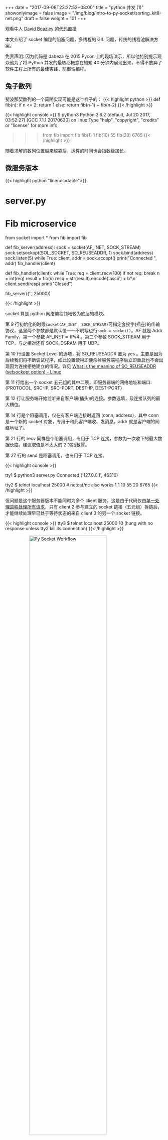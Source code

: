 +++
date = "2017-09-08T23:27:52+08:00"
title = "python 并发 (1)"
showonlyimage = false
image = "/img/blog/intro-to-py-socket/sorting_kit8-net.png"
draft = false
weight = 101
+++

观看牛人 [David Beazley](http://www.dabeaz.com/) 的[代码直播](https://www.youtube.com/watch?v=MCs5OvhV9S4)
<!--more-->

本文介绍了 socket 编程的阻塞问题，多线程的 GIL 问题，传统的线程池解决方案。

免责声明: 因为代码是 dabeza 在 2015 Pycon 上的现场演示，所以他特别提示观众他为了将 Python 并发的最核心概念在短短 40 分钟内展现出来，不得不放弃了软件工程上所有的最佳实践、防御性编程。

## 兔子数列

斐波那契数列的一个简陋实现可能是这个样子的：
{{< highlight python >}}
def fib(n):
    if n <= 2:
        return 1
    else:
        return fib(n-1) + fib(n-2)
{{< /highlight >}}

{{< highlight console >}}
$ python3
Python 3.6.2 (default, Jul 20 2017, 03:52:27)
[GCC 7.1.1 20170630] on linux
Type "help", "copyright", "credits" or "license" for more info  
>>> from fib import fib
>>> fib(1)
1
>>> fib(10)
55
>>> fib(20)
6765
{{< /highlight >}}

随着求解的数列位置越来越靠后，运算的时间也会指数级加长。

## 微服务版本

{{< highlight python "linenos=table">}}
# server.py
# Fib microservice

from socket import *
from fib import fib


def fib_server(address):
    sock = socket(AF_INET, SOCK_STREAM)
    sock.setsockopt(SOL_SOCKET, SO_REUSEADDR, 1)
    sock.bind(address)
    sock.listen(5)
    while True:
        client, addr = sock.accept()
        print("Connected ", addr)
        fib_handler(client)


def fib_handler(client):
    while True:
        req = client.recv(100)
        if not req:
            break
        n = int(req)
        result = fib(n)
        resq = str(result).encode('ascii') + b'\n'
        client.send(resp)
    print("Closed")


fib_server(('', 25000))

{{< /highlight >}}

socket 算是 python 网络编程领域较为底层的模块。

第 9 行初始化的时候```socket(AF_INET, SOCK_STREAM)```可指定套接字(插座)的传输协议，这里两个参数都是默认值——不明写也行```sock = socket()```。AF 就是 Addr Family，第一个参数 AF_INET ≃ IPv4 。第二个参数 SOCK_STREAM 用于 TCP，与之相对还有 SOCK_DGRAM 用于 UDP。

第 10 行设置 Socket Level 的选项，将 SO_REUSEADDR 置为 yes 。主要是因为后续我们将不断调试程序，如此设置使得即便杀掉服务端程序后立即重启也不会出现因为连接拒绝建立的情况。详见 [What is the meaning of SO_REUSEADDR (setsockopt option) - Linux](https://stackoverflow.com/questions/3229860/what-is-the-meaning-of-so-reuseaddr-setsockopt-option-linux)

第 11 行给出一个 socket 五元组的其中二项，即服务器端的网络地址和端口:{PROTOCOL, SRC-IP, SRC-PORT, DEST-IP, DEST-PORT}

第 12 行让服务端开始监听来自客户端(插头)的连接。参数选填，及连接队列的最大槽位。

第 14 行是个阻塞调用，仅在有客户端连接时返回 (conn, address)，其中 conn 是一个新的 socket 对象，专用于和此客户端收、发消息。addr 就是客户端的网络地址了。

第 21 行的 recv 同样是个阻塞调用，专用于 TCP 连接，参数为一次收下的最大数据长度。建议取值是不太大的 2 的指数幂。

第 27 行的 send 是阻塞调用，也专用于 TCP 连接。

{{< highlight console >}}

tty1 $ python3 server.py
Connected  ('127.0.0.1', 46310)

tty2 $ telnet localhost 25000 # netcat/nc also works
1
1
10
55
20
6765
{{< /highlight >}}

但问题是这个服务器版本不能同时为多个 client 服务。这是由于代码仅由[单一处理进程处理所有请求](https://stackoverflow.com/a/11344212/4393386)，只有 client 2 参与建立的 socket 链接（五元组）拆链后，才能继续处理早已处于等待状态的来自 client 3 的另一个 socket 链接。

{{< highlight console >}}
tty3 $ telnet localhost 25000
10
(hung with no response unless tty2 kill its connection)
{{< /highlight >}}

<img alt="Py Socket Workflow" src="/img/blog/intro-to-py-socket/Py-Socket-WorkFlow.png"  style="width:70%; height:70%; display:block; margin: auto;">

需要引入多线程，才能实现为多个 client 同时服务。

> ```git format-patch -n HEAD^``` 或 ```git show HEAD```生成或查看 delta

{{< highlight diff >}}
...
Subject: [PATCH 1/1] use thread to support multi clients

---
 server.py | 3 ++-
 1 file changed, 2 insertions(+), 1 deletion(-)

diff --git a/server.py b/server.py
index 8e98d26..25aed6f 100644
--- a/server.py
+++ b/server.py
@@ -3,6 +3,7 @@

 from socket import *
 from fib import fib
+from threading import Thread


 def fib_server(address):
@@ -13,7 +14,7 @@ def fib_server(address):
     while True:
         client, addr = sock.accept()
         print("Connected ", addr)
-        fib_handler(client)
+        Thread(target=fib_handler, args=(client,), daemon=True).start()


 def fib_handler(client):
--
2.14.1
{{< /highlight >}}

{{< highlight console >}}
tty1 $ python3 server.py
Connected  ('127.0.0.1', 50142)
Connected  ('127.0.0.1', 50146)

tty2 $ telnet 127.0.0.1 25000
10
55
20
6765

tty3 $ telnet 127.0.0.1 25000
20
6765
30
832040

{{< /highlight >}}

## GIL 性能瓶颈

CPython 的 thread 直接使用操作系统上的线程，但因为 python 的内存管理并非线程安全，需要借助 GIL (globla interpreter lock)，会导致一些性能上的问题。

比如，下面的程序持续地向服务器发出计算请求:

{{< highlight python >}}
# perf1.py
# Time of a long running request

from socket import *
import time

sock = socket(AF_INET, SOCK_STREAM)
sock.connect(('localhost', 25000))

while True:
    start = time.time()
    sock.send(b'30')
    resp = sock.recv(100)
    end = time.time()
    print(end-start)
{{< /highlight >}}

如果单独执行，平均处理时间大概是 1/5 秒。

{{< highlight console >}}
tty 4 $ python3 perf1.py
0.26836633682250977
0.24056386947631836
0.23276972770690918
0.23243498802185059
0.23028111457824707
0.22887349128723145
0.2297065258026123
0.22983860969543457
0.22971153259277344

{{< /highlight >}}

但如果同时启动 n 个这样的 clients，处理时长就会(线性?)增长——所有请求仅能经单核处理。David Beazley 演示的时候，其 Mac 确实是线性增长。但我实验的结果性能下降更多(5倍)，不知是不是我后台运行程序太多的缘故。

{{< highlight console >}}
tty 5 $ python3 perf1.py
1.29852294921875
1.2276148796081543
1.3492326736450195
1.3649957180023193

tty 4
...
0.22785305976867676
0.2288191318511963
0.2296619415283203
1.1391808986663818
1.277223825454712
1.2258660793304443
1.0844104290008545
1.3383533954620361

{{< /highlight >}}

## GIL 优先级瓶颈

另一个现象可以借助下面的程序展示。在tty2上用多线程模拟密集而运算量极小的 client，得到当前机器平均每秒可以处理的请求数量。我实验的结果是 2～3 万请求每秒。

然后再在 tty 3 上启动一个 telnet ，单独提交一个请求，比如 42。你会发现原来 tty 2 上每秒处理的请求瞬间下降了100倍（从2～3万到100）——几乎是个断崖式的下降，而直到这个单独的请求被处理完毕，才恢复回之前每秒处理量级。

{{< highlight python >}}
# perf2.py
# requests/sec of fast requests

from socket import *
import time


sock = socket(AF_INET, SOCK_STREAM)
sock.connect(('localhost', 25000))

n = 0


from threading import Thread
def monitor():
    global n
    while True:
        time.sleep(1)
        print(n, 'reqs/sec')
        n = 0
Thread(target=monitor).start()


while True:
    sock.send(b'1')
    resp = sock.recv(100)
    n += 1
{{< /highlight >}}

{{< highlight console >}}
tty 2 $ python3 perf2.py
35318 reqs/sec
33660 reqs/sec
25461 reqs/sec
22900 reqs/sec
10340 reqs/sec
224 reqs/sec
108 reqs/sec
100 reqs/sec
6402 reqs/sec
28553 reqs/sec
20865 reqs/sec
21104 reqs/sec
31101 reqs/sec

tty 3 $ telnet localhost 25000
36
14930352

{{< /highlight >}}

这个现象背后原因是 GIL 有个特性是其内部会做优先级排序，将计算量较大的设为高优先级，但这种行为其实和操作系统产生了较大差别。

假设通过如下这种方式在 tty 3 上启动另一个线程出发计算，原有的 tty 2 上的压测数值就不会发生变化。就是说操作系统其实更愿意为短小计算设置高优先级。

{{< highlight console >}}
tty 3 $ python3 -i fib.py
>>> fib(36)
14930352

tty2
32687 reqs/sec
38291 reqs/sec
40569 reqs/sec
34638 reqs/sec
36722 reqs/sec
35463 reqs/sec
30825 reqs/sec
28908 reqs/sec
33111 reqs/sec

{{< /highlight >}}

想象你开设了类似的 Web 服务，大部分的请求时短小的，但忽然的一个大计算量的请求会把整个系统服务的请求数压到非常低。

一般性的解决方案是使用线程池，这样每秒能处理的小请求的数量会减少 1/10 (从2～3万到2千)——因为 Pool 引入了不少间接成本，但好处是将由于 GIL 的任务优先级特性，在大运算量请求来临时影响降到了很小。

{{< highlight diff >}}

$ git diff
diff --git a/server.py b/server.py
index 25aed6f..61885ed 100644
--- a/server.py
+++ b/server.py
@@ -4,7 +4,9 @@
 from socket import *
 from fib import fib
 from threading import Thread
+from concurrent.futures import ProcessPoolExecutor as Pool

+pool = Pool(4)

 def fib_server(address):
     sock = socket(AF_INET, SOCK_STREAM)
@@ -23,7 +25,8 @@ def fib_handler(client):
         if not req:
             break
         n = int(req)
-        result = fib(n)
+        future = pool.submit(fib, n)
+        result = future.result()
         resq = str(result).encode('ascii') + b'\n'
         client.send(resq)
     print("Closed")

{{< /highlight >}}

{{< highlight console >}}
tty2
...
1829 reqs/sec
2090 reqs/sec
2124 reqs/sec
2161 reqs/sec
2110 reqs/sec
2174 reqs/sec
...

tty 3 $ telnet localhost 25000
36
14930352

{{< /highlight >}}

<br />

总结

1. 首先通过引入 socket 将 fib 的计算做成服务  
2. 受限于 accpet、recv、send 均为 socket 的阻塞调用，只有当前请求的 socket 拆链后，才能服务于下一个请求
3. 引入线程模块，使得每一个请求都可以得到同时享受到服务
4. 受限于 python 的 GIL，类似 fib(30) 这样量级的计算请求，若同时持续触发，平均响应时间会线性增长
5. 同样受限于 GIL 的优先级特性，就算单独一个计算量较大的请求，如 fib(42) 会优先执行，而阻塞像 fib(1) 数量众多的小请求
6. 引入线程池因为引入了不小的系统开销成本，可以一定程度缓解系统被大计算请求阻塞的问题

篇幅有限，未完待续

参考文档

> - python wiki [GIL](https://wiki.python.org/moin/GlobalInterpreterLock)
> - David Beazley [code@github](https://github.com/dabeaz/concurrencylive)
> - Michael Domanski (2016-06-09) [How Celery fixed Python's GIL problem](http://blog.domanski.me/how-celery-fixed-pythons-gil-problem/)
> - Python Doc socket [Low-level networking itf](https://docs.python.org/3/library/socket.html)
> - [Socket options SO_REUSEADDR and SO_REUSEPORT, how do they differ? Do they mean the same across all major operating systems?](https://stackoverflow.com/questions/14388706/socket-options-so-reuseaddr-and-so-reuseport-how-do-they-differ-do-they-mean-t)
> - Harsh S. (2016-10-31) [Essentials Of Python Socket Programming You Should Know](http://www.techbeamers.com/python-tutorial-essentials-of-python-socket-programming/)
> - Silver Moon (2014-01-09) [Python socket – network programming tutorial](http://www.binarytides.com/python-socket-programming-tutorial/) and (2016-08-06) [Programming udp sockets in python](http://www.binarytides.com/programming-udp-sockets-in-python/)
> - M. Jones (2005-10-04) [Sockets programming in Python](https://www.ibm.com/developerworks/linux/tutorials/l-pysocks/index.html)

封面图片来自 [Sorting factory](https://dribbble.com/shots/3326497-Sorting-factory) <a href="https://dribbble.com/Frizler"><i class="fa fa-dribbble" aria-hidden="true"></i> Anton Fritsler (kit8)</a>
